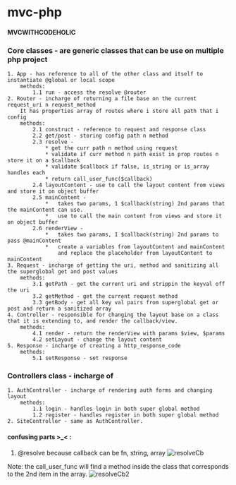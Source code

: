 # mvc-php

#### MVCWITHCODEHOLIC

### Core classes - are generic classes that can be use on multiple php project
    1. App - has reference to all of the other class and itself to instantiate @global or local scope
        methods: 
            1.1 run - access the resolve @router
    2. Router - incharge of returning a file base on the current request_uri n request_method
        It has properties array of routes where i store all path that i config
        methods: 
            2.1 construct - reference to request and response class
            2.2 get/post - storing config path n method
            2.3 resolve - 
                * get the curr path n method using request
                * validate if curr method n path exist in prop routes n store it on a $callback
                * validate $callback if false, is_string or is_array handles each 
                * return call_user_func($callback)
            2.4 layoutContent - use to call the layout content from views and store it on object buffer
            2.5 mainContent - 
                *   takes two params, 1 $callback(string) 2nd params that the mainContent can use.
                *   use to call the main content from views and store it on object buffer
            2.6 renderView - 
                *   takes two params, 1 $callback(string) 2nd params to pass @mainContent
                *   create a variables from layoutContent and mainContent
                    and replace the placeholder from layoutContent to mainContent
    3. Request - incharge of getting the uri, method and sanitizing all the superglobal get and post values
        methods: 
            3.1 getPath - get the current uri and strippin the keyval off the uri
            3.2 getMethod - get the current request method
            3.3 getBody - get all key val pairs from superglobal get or post and return a sanitized array
    4. Controller - responsible for changing the layout base on a class that it is extending to, and render the callback/view.
        methods: 
            4.1 render - return the renderView with params $view, $params
            4.2 setLayout - change the layout content
    5. Response - incharge of creating a http_response_code
        methods: 
            5.1 setResponse - set response
### Controllers class - incharge of 
    1. AuthController - incharge of rendering auth forms and changing layout
        methods:
            1.1 login - handles login in both super global method
            1.2 register - handles register in both super global method
    2. SiteController - same as AuthController.


#### confusing parts >_< :
1. @resolve 
because callback can be fn, string, array
![resolveCb](https://github.com/Dale0311/mvc-php/assets/101126064/df74039e-c80e-47ae-a9f8-359fe8bd8326)
        
Note: the call_user_func will find a method inside the class that corresponds to the 2nd item in the array.
![resolveCb2](https://github.com/Dale0311/mvc-php/assets/101126064/312ba95d-8997-4f92-85a7-1960a499b55c)
